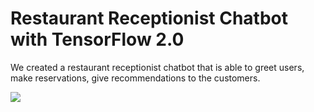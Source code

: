 # Restaurant Receptionist Chatbot with TensorFlow 2.0 

We created a restaurant receptionist chatbot that is able to greet users, make reservations, give recommendations to the customers. 

<img src = "https://images.unsplash.com/photo-1555396273-367ea4eb4db5?ixlib=rb-1.2.1&ixid=MnwxMjA3fDB8MHxwaG90by1wYWdlfHx8fGVufDB8fHx8&auto=format&fit=crop&w=1074&q=80" />
